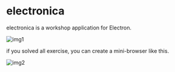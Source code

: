 # electronica

electronica is a workshop application for Electron. 

![img1](https://cloud.githubusercontent.com/assets/555645/12064131/9a279644-affe-11e5-865a-86f91264f28f.png)

if you solved all exercise, you can create a mini-browser like this.

![img2](https://cloud.githubusercontent.com/assets/555645/12064132/9f267cd2-affe-11e5-88d8-179ce0769c89.png)
